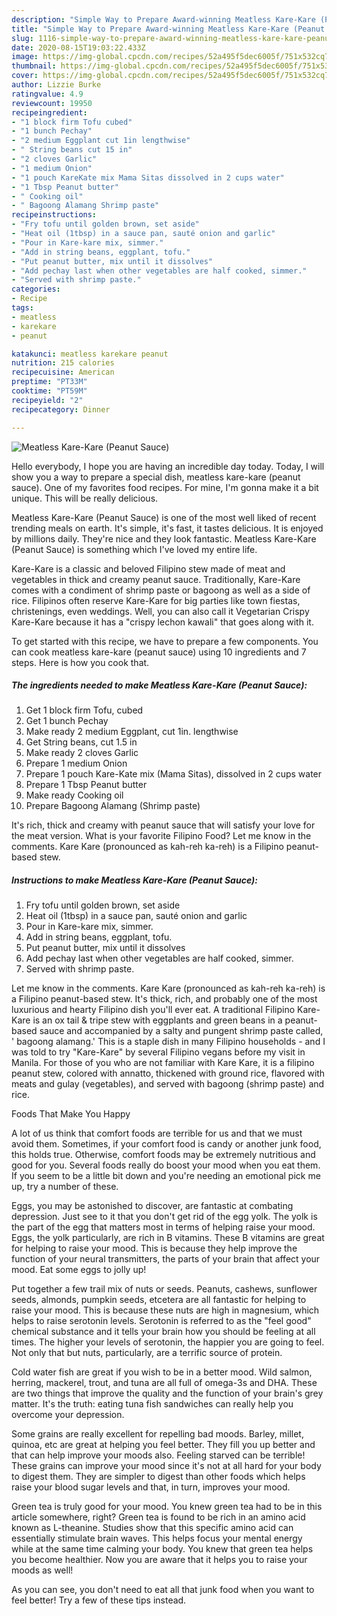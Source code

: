 ```yaml
---
description: "Simple Way to Prepare Award-winning Meatless Kare-Kare (Peanut Sauce)"
title: "Simple Way to Prepare Award-winning Meatless Kare-Kare (Peanut Sauce)"
slug: 1116-simple-way-to-prepare-award-winning-meatless-kare-kare-peanut-sauce
date: 2020-08-15T19:03:22.433Z
image: https://img-global.cpcdn.com/recipes/52a495f5dec6005f/751x532cq70/meatless-kare-kare-peanut-sauce-recipe-main-photo.jpg
thumbnail: https://img-global.cpcdn.com/recipes/52a495f5dec6005f/751x532cq70/meatless-kare-kare-peanut-sauce-recipe-main-photo.jpg
cover: https://img-global.cpcdn.com/recipes/52a495f5dec6005f/751x532cq70/meatless-kare-kare-peanut-sauce-recipe-main-photo.jpg
author: Lizzie Burke
ratingvalue: 4.9
reviewcount: 19950
recipeingredient:
- "1 block firm Tofu cubed"
- "1 bunch Pechay"
- "2 medium Eggplant cut 1in lengthwise"
- " String beans cut 15 in"
- "2 cloves Garlic"
- "1 medium Onion"
- "1 pouch KareKate mix Mama Sitas dissolved in 2 cups water"
- "1 Tbsp Peanut butter"
- " Cooking oil"
- " Bagoong Alamang Shrimp paste"
recipeinstructions:
- "Fry tofu until golden brown, set aside"
- "Heat oil (1tbsp) in a sauce pan, sauté onion and garlic"
- "Pour in Kare-kare mix, simmer."
- "Add in string beans, eggplant, tofu."
- "Put peanut butter, mix until it dissolves"
- "Add pechay last when other vegetables are half cooked, simmer."
- "Served with shrimp paste."
categories:
- Recipe
tags:
- meatless
- karekare
- peanut

katakunci: meatless karekare peanut 
nutrition: 215 calories
recipecuisine: American
preptime: "PT33M"
cooktime: "PT59M"
recipeyield: "2"
recipecategory: Dinner

---
```



![Meatless Kare-Kare (Peanut Sauce)](https://img-global.cpcdn.com/recipes/52a495f5dec6005f/751x532cq70/meatless-kare-kare-peanut-sauce-recipe-main-photo.jpg)

Hello everybody, I hope you are having an incredible day today. Today, I will show you a way to prepare a special dish, meatless kare-kare (peanut sauce). One of my favorites food recipes. For mine, I'm gonna make it a bit unique. This will be really delicious.

Meatless Kare-Kare (Peanut Sauce) is one of the most well liked of recent trending meals on earth. It's simple, it's fast, it tastes delicious. It is enjoyed by millions daily. They're nice and they look fantastic. Meatless Kare-Kare (Peanut Sauce) is something which I've loved my entire life.

Kare-Kare is a classic and beloved Filipino stew made of meat and vegetables in thick and creamy peanut sauce. Traditionally, Kare-Kare comes with a condiment of shrimp paste or bagoong as well as a side of rice. Filipinos often reserve Kare-Kare for big parties like town fiestas, christenings, even weddings. Well, you can also call it Vegetarian Crispy Kare-Kare because it has a &#34;crispy lechon kawali&#34; that goes along with it.


To get started with this recipe, we have to prepare a few components. You can cook meatless kare-kare (peanut sauce) using 10 ingredients and 7 steps. Here is how you cook that.

<!--inarticleads1-->

##### The ingredients needed to make Meatless Kare-Kare (Peanut Sauce):

1. Get 1 block firm Tofu, cubed
1. Get 1 bunch Pechay
1. Make ready 2 medium Eggplant, cut 1in. lengthwise
1. Get  String beans, cut 1.5 in
1. Make ready 2 cloves Garlic
1. Prepare 1 medium Onion
1. Prepare 1 pouch Kare-Kate mix (Mama Sitas), dissolved in 2 cups water
1. Prepare 1 Tbsp Peanut butter
1. Make ready  Cooking oil
1. Prepare  Bagoong Alamang (Shrimp paste)


It&#39;s rich, thick and creamy with peanut sauce that will satisfy your love for the meat version. What is your favorite Filipino Food? Let me know in the comments. Kare Kare (pronounced as kah-reh ka-reh) is a Filipino peanut-based stew. 

<!--inarticleads2-->

##### Instructions to make Meatless Kare-Kare (Peanut Sauce):

1. Fry tofu until golden brown, set aside
1. Heat oil (1tbsp) in a sauce pan, sauté onion and garlic
1. Pour in Kare-kare mix, simmer.
1. Add in string beans, eggplant, tofu.
1. Put peanut butter, mix until it dissolves
1. Add pechay last when other vegetables are half cooked, simmer.
1. Served with shrimp paste.


Let me know in the comments. Kare Kare (pronounced as kah-reh ka-reh) is a Filipino peanut-based stew. It&#39;s thick, rich, and probably one of the most luxurious and hearty Filipino dish you&#39;ll ever eat. A traditional Filipino Kare-Kare is an ox tail &amp; tripe stew with eggplants and green beans in a peanut-based sauce and accompanied by a salty and pungent shrimp paste called, &#39; bagoong alamang.&#39; This is a staple dish in many Filipino households - and I was told to try &#34;Kare-Kare&#34; by several Filipino vegans before my visit in Manila. For those of you who are not familiar with Kare Kare, it is a filipino peanut stew, colored with annatto, thickened with ground rice, flavored with meats and gulay (vegetables), and served with bagoong (shrimp paste) and rice. 

Foods That Make You Happy


A lot of us think that comfort foods are terrible for us and that we must avoid them. Sometimes, if your comfort food is candy or another junk food, this holds true. Otherwise, comfort foods may be extremely nutritious and good for you. Several foods really do boost your mood when you eat them. If you seem to be a little bit down and you're needing an emotional pick me up, try a number of these.

Eggs, you may be astonished to discover, are fantastic at combating depression. Just see to it that you don't get rid of the egg yolk. The yolk is the part of the egg that matters most in terms of helping raise your mood. Eggs, the yolk particularly, are rich in B vitamins. These B vitamins are great for helping to raise your mood. This is because they help improve the function of your neural transmitters, the parts of your brain that affect your mood. Eat some eggs to jolly up!

Put together a few trail mix of nuts or seeds. Peanuts, cashews, sunflower seeds, almonds, pumpkin seeds, etcetera are all fantastic for helping to raise your mood. This is because these nuts are high in magnesium, which helps to raise serotonin levels. Serotonin is referred to as the "feel good" chemical substance and it tells your brain how you should be feeling at all times. The higher your levels of serotonin, the happier you are going to feel. Not only that but nuts, particularly, are a terrific source of protein.

Cold water fish are great if you wish to be in a better mood. Wild salmon, herring, mackerel, trout, and tuna are all full of omega-3s and DHA. These are two things that improve the quality and the function of your brain's grey matter. It's the truth: eating tuna fish sandwiches can really help you overcome your depression. 

Some grains are really excellent for repelling bad moods. Barley, millet, quinoa, etc are great at helping you feel better. They fill you up better and that can help improve your moods also. Feeling starved can be terrible! These grains can improve your mood since it's not at all hard for your body to digest them. They are simpler to digest than other foods which helps raise your blood sugar levels and that, in turn, improves your mood.

Green tea is truly good for your mood. You knew green tea had to be in this article somewhere, right? Green tea is found to be rich in an amino acid known as L-theanine. Studies show that this specific amino acid can essentially stimulate brain waves. This helps focus your mental energy while at the same time calming your body. You knew that green tea helps you become healthier. Now you are aware that it helps you to raise your moods as well!

As you can see, you don't need to eat all that junk food when you want to feel better! Try  a few  of  these  tips  instead.

